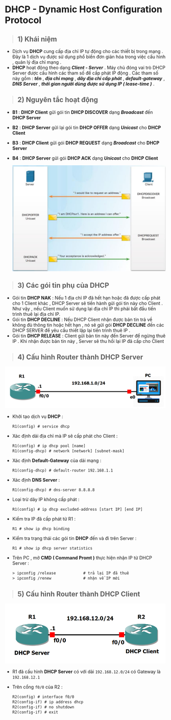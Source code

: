 # DHCP - Dynamic Host Configuration Protocol
> ## **1) Khái niệm**
- Dịch vụ **DHCP** cung cấp địa chỉ IP tự động cho các thiết bị trong mạng . Đây là 1 dịch vụ được sử dụng phổ biến đơn giản hóa trong việc cấu hình , quản lý địa chỉ mạng .
- **DHCP** hoạt động theo dạng ***Client - Server*** . Máy chủ đóng vai trò DHCP Server được cấu hình các tham số để cấp phát IP động . Các tham số này gồm : ***tên*** , ***địa chỉ mạng*** , ***dãy địa chỉ cấp phát*** , ***default-gateway*** , ***DNS Server*** , ***thời gian người dùng được sử dụng IP ( lease-time )*** .
> ## **2) Nguyên tắc hoạt động**
- **B1** : **DHCP Client** gửi gói tin **DHCP DISCOVER** dạng ***Broadcast*** đến **DHCP Server**
- **B2** : **DHCP Server** gửi lại gói tin **DHCP OFFER** dạng ***Unicast*** cho **DHCP Client**
- **B3** : **DHCP Client** gửi gói **DHCP REQUEST** dạng ***Broadcast*** cho **DHCP Server**
- **B4** : **DHCP Server** gửi gói **DHCP ACK** dạng ***Unicast*** cho **DHCP Client**

    ![](/images/ccna/25_DHCP/Screenshot_2.png)
> ## **3) Các gói tin phụ của DHCP**
- Gói tin **DHCP NAK** : Nếu 1 địa chỉ IP đã hết hạn hoặc đã được cấp phát cho 1 Client khác , DHCP Server sẽ tiến hành gửi gói tin này cho Client . Như vậy , nếu Client muốn sử dụng lại địa chỉ IP thì phải bắt đầu tiến trình thuê lại địa chỉ IP.
- Gói tin **DHCP DECLINE** : Nếu DHCP Client nhận được bản tin trả về không đủ thông tin hoặc hết hạn , nó sẽ gửi gói **DHCP DECLINE** đến các DHCP SERVER để yêu cầu thiết lập lại tiến trình thuê IP .
- Gói tin **DHCP RELEASE** : Client gửi bản tin này đến Server để ngừng thuê IP . Khi nhận được bản tin này , Server sẽ thu hồi lại IP đã cấp cho Client
> ## **4) Cấu hình Router thành DHCP Server**
![](/images/ccna/25_DHCP/Screenshot_1.png)

- Khởi tạo dịch vụ **DHCP** :
    ```
    R1(config) # service dhcp
    ```
- Xác định dải địa chỉ mà IP sẽ cấp phát cho Client :
    ```
    R1(config) # ip dhcp pool [name]
    R1(config-dhcp) # network [network] [subnet-mask]
    ```
- Xác định **Default-Gateway** của dải mạng :
    ```
    R1(config-dhcp) # default-router 192.168.1.1
    ```
- Xác định **DNS Server** :
    ```
    R1(config-dhcp) # dns-server 8.8.8.8
    ```
- Loại trừ dãy IP không cấp phát :
    ```
    R1(config) # ip dhcp excluded-address [start IP] [end IP]
    ```
- Kiểm tra IP đã cấp phát từ R1 :
    ```
    R1 # show ip dhcp binding
    ```
- Kiểm tra trạng thái các gói tin **DHCP** đến và đi trên Server :
    ```
    R1 # show ip dhcp server statistics
    ```
- Trên PC , mở **CMD ( Command Promt )** thực hiện nhận IP từ DHCP Server :
    ```
    > ipconfig /release            # trả lại IP đã thuê
    > ipconfig /renew              # nhận về IP mới
    ```
> ## **5) Cấu hình Router thành DHCP Client**
![](/images/ccna/25_DHCP/Screenshot_3.png)

- R1 đã cấu hình **DHCP Server** có với dải `192.168.12.0/24` có Gateway là `192.168.12.1` 

- Trên cổng `f0/0` của R2 :
    ```
    R2(config) # interface f0/0
    R2(config-if) # ip address dhcp
    R2(config-if) # no shutdown
    R2(config-if) # exit
    ```
